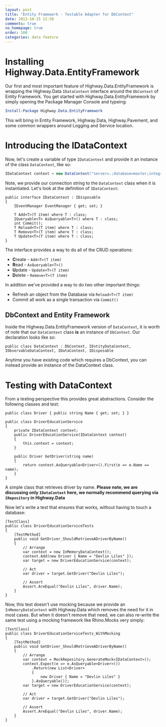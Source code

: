 ```yaml
---
layout: post
title: "Entity Framework - Testable Adapter for DbContext"
date: 2013-10-15 12:58
comments: true
no_homepage: true
order: 100
categories: data feature
---
```


# Installing Highway.Data.EntityFramework

Our first and most important feature of Highway.Data.EntityFramework is wrapping the Highway.Data `IDataContext` interface around the `DbContext` of Entity Framework.  You get started with Highway.Data.EntityFramework by simply opening the Package Manager Console and typeing:

``` powershell
Install-Package Highway.Data.EntityFramework
```

This will bring in Entity Framework, Highway.Data, Highway.Pavement, and some common wrappers around Logging and Service location.  

# Introducing the IDataContext

Now, let's create a variable of type `IDataContext` and provide it an instance of the class `DataContext`, like so:

``` csharp
IDataContext context = new DataContext("server=.;database=master;integrated security=true;");
```

Note, we provide our connection string to the `DataContext` class when it is instantiated.  Let's look at the definition of `IDataContext`:

```
public interface IDataContext : IDisposable
{
    IEventManager EventManager { get; set; }

    T Add<T>(T item) where T : class;
    IQueryable<T> AsQueryable<T>() where T : class;
    int Commit();
    T Reload<T>(T item) where T : class;
    T Remove<T>(T item) where T : class;
    T Update<T>(T item) where T : class;
}
```

The interface provides a way to do all of the CRUD operations:

* **C**reate - `Add<T>(T item)`
* **R**ead - `AsQueryable<T>()`
* **U**pdate - `Update<T>(T item)`
* **D**elete - `Remove<T>(T item)`

In addition we've provided a way to do two other important things:

* Refresh an object from the Database via `Reload<T>(T item)`
* Commit all work as a single transaction via `Commit()`

## DbContext and Entity Framework

Inside the Highway.Data.EntityFramework version of `DataContext`, it is worth of note that our `DataContext` class **is** an instance of `DbContext`.  Our declaration looks like so:

```
public class DataContext : DbContext, IEntityDataContext, IObservableDataContext, IDataContext, IDisposable
```
Anytime you have existing code which requires a DbContext, you can instead provide an instance of the DataContext class.

# Testing with DataContext

From a testing perspective this provides great abstractions.  Consider the following classes and test:

```
public class Driver { public string Name { get; set; } }

public class DriverEducationService
{
    private IDataContext context;
    public DriverEducationService(IDataContext context)
    {
        this.context = context;
    }

    public Driver GetDriver(string name)
    {
        return context.AsQueryable<Driver>().First(e => e.Name == name);
    }
}
```

A simple class that retrieves driver by name. **Please note, we are discussing only `IDataContext` here, we normally recommend querying via `IRepository` in Highway.Data**

Now let's write a test that ensures that works, without having to touch a database:

```
[TestClass]
public class DriverEducationServiceTests
{
    [TestMethod]
    public void GetDriver_ShouldRetrieveADriverByName()
    {
        // Arrange
        var context = new InMemoryDataContext();
        context.Add(new Driver { Name = "Devlin Liles" });
        var target = new DriverEducationService(context);

        // Act
        var driver = target.GetDriver("Devlin Liles");

        // Assert
        Assert.AreEqual("Devlin Liles", driver.Name);
    }
}
```

Now, this test doesn't use mocking because we provide an `InMemoryDataContext` with Highway.Data which removes the need for it in most cases.  But when it doesn't remove that need, we can also re-write the same test using a mocking framework like Rhino.Mocks very simply:

```
[TestClass]
public class DriverEducationServiceTests_WithMocking
{
    [TestMethod]
    public void GetDriver_ShouldRetrieveADriverByName()
    {
        // Arrange
        var context = MockRepository.GenerateMock<IDataContext>();
        context.Expect(e => e.AsQueryable<Driver>())
            .Return(new List<Driver> 
            { 
                new Driver { Name = "Devlin Liles" } 
            }.AsQueryable());
        var target = new DriverEducationService(context);

        // Act
        var driver = target.GetDriver("Devlin Liles");

        // Assert
        Assert.AreEqual("Devlin Liles", driver.Name);
    }
}
```
